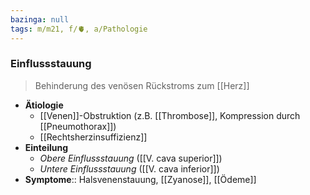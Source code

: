 ```yaml
---
bazinga: null
tags: m/m21, f/🫀, a/Pathologie
---
```

### Einflussstauung
> Behinderung des venösen Rückstroms zum [[Herz]]
- **Ätiologie**
	- [[Venen]]-Obstruktion (z.B. [[Thrombose]], Kompression durch [[Pneumothorax]])
	- [[Rechtsherzinsuffizienz]]
- **Einteilung**
	- *Obere Einflussstauung* ([[V. cava superior]])
	- *Untere Einflussstauung* ([[V. cava inferior]])
- **Symptome**:: Halsvenenstauung, [[Zyanose]], [[Ödeme]]